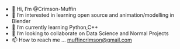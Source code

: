 - 👋 Hi, I’m @Crimson-Muffin
- 👀 I’m interested in learning open source and animation/modelling in Blender
- 🌱 I’m currently learning Python,C++
- 💞️ I’m looking to collaborate on Data Science and Normal Projects
- 📫 How to reach me ... muffincrimson@gmail.com

<!---
Crimson-Muffin/Crimson-Muffin is a ✨ special ✨ repository because its `README.md` (this file) appears on your GitHub profile.
You can click the Preview link to take a look at your changes.
--->
